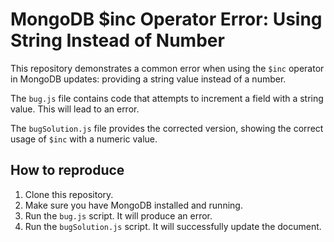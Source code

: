 # MongoDB $inc Operator Error: Using String Instead of Number

This repository demonstrates a common error when using the `$inc` operator in MongoDB updates: providing a string value instead of a number.

The `bug.js` file contains code that attempts to increment a field with a string value. This will lead to an error.

The `bugSolution.js` file provides the corrected version, showing the correct usage of `$inc` with a numeric value.

## How to reproduce

1.  Clone this repository.
2.  Make sure you have MongoDB installed and running.
3.  Run the `bug.js` script. It will produce an error.
4.  Run the `bugSolution.js` script. It will successfully update the document.